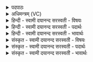 <details><summary>पदपाठः</summary>

दे॒वस्य॑। त्वा॒। स॒वि॒तुः। प्र॒स॒व इति॑ प्रऽस॒वे। अ॒श्विनोः॑। बा॒हुभ्या॒मिति॑ बा॒हुऽभ्या॑म्। पू॒ष्णः। हस्ता॑भ्यामिति॒ हस्ता॑ऽभ्याम्। आद॑दे। नारी॑। अ॒सि॒। इ॒दम्। अ॒हम्। रक्ष॑साम्। ग्री॒वाः। अपि॑। कृ॒न्ता॒मि॒। बृ॒हन्। अ॒सि॒। बृ॒हद्र॑वा॒ इति॑ बृ॒हत्ऽर॑वाः। बृ॒ह॒तीम्। इन्द्रा॑य। वाच॑म्। व॒द॒। २२।
</details>

<details><summary>अधिमन्त्रम् (VC)</summary>

- यज्ञो देवता
- औतथ्यो दीर्घतमा ऋषिः
- साम्नी पङ्क्तिः भुरिग् आर्षी बृहती,
- पञ्चमः
</details>

<details><summary>हिन्दी - स्वामी दयानन्द सरस्वती  - विषयः</summary>

फिर यह यज्ञ किसलिये करना चाहिये, इस विषय का उपदेश अगले मन्त्र में किया है ॥
</details>

<details><summary>हिन्दी - स्वामी दयानन्द सरस्वती  - पदार्थः</summary>

पदार्थान्वयभाषाः -  हे विद्वान् मनुष्य ! जैसे मैं (देवस्य) सब को प्रकाश करने आनन्द देने वा (सवितुः) सकल जगत् को उत्पन्न करनेवाले ईश्वर के (प्रसवे) उत्पन्न किये हुए संसार में जिस यज्ञ को (आददे) ग्रहण करता हूँ, वैसे तू भी (त्वा) उसको ग्रहण कर। जैसे मैं (नारी) यज्ञक्रिया वा (इदम्) यज्ञ के अनुष्ठान का ग्रहण करता हूँ, वैसे तू भी ग्रहण कर। जैसे (अहम्) मैं (रक्षसाम्) दुष्ट स्वभाववाले शुत्रओं के (ग्रीवाः) शिरों को भी (अपिकृन्तामि) छेदन करता हूँ, वैसे तुम भी छेदन करो। जैसे मैं इस अनुष्ठान से (बृहद्रवाः) बड़ाई पाया बड़ा होता हूँ, वैसे तू भी हो और जैसे मैं (इन्द्राय) परमैश्वर्य की प्राप्ति के लिये (बृहतीम्) बड़ी (वाचम्) वाणी का उपदेश करता हूँ, वैसे तू भी (वद) कर ॥२२॥
</details>

<details><summary>हिन्दी - स्वामी दयानन्द सरस्वती  - भावार्थः</summary>

भावार्थभाषाः -  इस मन्त्र में वाचकलुप्तोपमालङ्कार है। जैसे विद्वान् लोग ईश्वर की सृष्टि में विद्या से पदार्थों की परीक्षा करके कार्य्यों में उपयोग कर सुखों को प्राप्त करते हैं, वैसे ही सब मनुष्यों को इस यज्ञ का अनुष्ठान कर सब सुखों को पहुँचना चाहिये ॥२२॥
</details>

<details><summary>संस्कृत - स्वामी दयानन्द सरस्वती  - विषयः</summary>

पुनरयं यज्ञः किमर्थः कर्त्तव्य इत्युपदिश्यते ॥
</details>

<details><summary>संस्कृत - स्वामी दयानन्द सरस्वती  - पदार्थः</summary>

पदार्थान्वयभाषाः -  हे मनुष्य ! यथाऽहं देवस्य सवितुः प्रसवेऽश्विनोर्यथा बाहुभ्यां पूष्णो यथा हस्ताभ्यां यं यज्ञमाददे त्वा तं त्वमपि तथादत्स्व। यथाऽहं नारीं यज्ञक्रियामिदं यज्ञानुष्ठानं कर्म चाददे तथा त्वमप्यादत्स्व। यथाऽहं रक्षसां ग्रीवाः कृन्तामि तथा त्वमपि कृन्त। यथा चाहमेतदनुष्ठानेन बृहद्रवा बृहन्भवामि तथा त्वमपि भव। यथा चाहमिन्द्राय बृहतीं वाचं वदामि तथा चैतां त्वमपि वद ॥२२॥
</details>

<details><summary>संस्कृत - स्वामी दयानन्द सरस्वती  - भावार्थः</summary>

भावार्थभाषाः -  अत्र वाचकलुप्तोपमालङ्कारः। यथा विद्वद्भिरीश्वरसृष्टौ विद्यया पदार्थान् सुपरीक्ष्य कार्येषूपयुज्य सुखानि प्राप्यन्ते, तथैव मनुष्यैरिदमनुष्ठाय सर्वाणि सुखानि प्रापणीयानि ॥२२॥
</details>